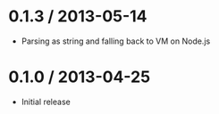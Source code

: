 0.1.3 / 2013-05-14
==================

  * Parsing as string and falling back to VM on Node.js


0.1.0 / 2013-04-25
==================

  * Initial release